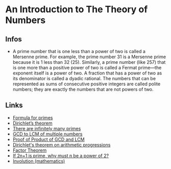 
# An Introduction to The Theory of Numbers

## Infos
- A prime number that is one less than a power of two is called a Mersenne prime. 
  For example, the prime number 31 is a Mersenne prime because it is 1 less than 32 (25).
  Similarly, a prime number (like 257) that is one more than a positive power of two is called 
  a Fermat prime—the exponent itself is a power of two. A fraction that has a power of two as its 
  denominator is called a dyadic rational. The numbers that can be represented as sums of consecutive 
  positive integers are called polite numbers; they are exactly the numbers that are not powers of two. 


## Links
* [Formula for primes](https://en.wikipedia.org/wiki/Formula_for_primes)
* [Dirichlet’s theorem](https://theoremoftheweek.wordpress.com/2010/02/16/theorem-17-dirichlets-theorem/)
* [There are infinitely many primes](https://theoremoftheweek.wordpress.com/2009/11/01/theorem-12-there-are-infinitely-many-primes/)
* [GCD to LCM of multiple numbers](https://math.stackexchange.com/questions/319297/gcd-to-lcm-of-multiple-numbers)
* [Proof of Product of GCD and LCM](https://proofwiki.org/wiki/Product_of_GCD_and_LCM)
* [Dirichlet's theorem on arithmetic progressions](https://en.wikipedia.org/wiki/Dirichlet%27s_theorem_on_arithmetic_progressions)
* [Factor Theorem](https://artofproblemsolving.com/wiki/index.php?title=Factor_Theorem)
* [If 2n+1 is prime, why must n be a power of 2?](https://math.stackexchange.com/questions/140804/if-2n1-is-prime-why-must-n-be-a-power-of-2)
* [Involution (mathematics)](https://en.wikipedia.org/wiki/Involution_(mathematics))
